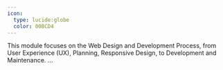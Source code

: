 ```yaml
---
icon:
  type: lucide:globe
  color: 00BCD4
---
```


This module focuses on the Web Design and Development Process, from User Experience (UX), Planning, Responsive Design, to Development and Maintenance. ... 

